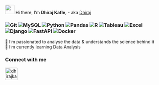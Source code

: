 <img src="https://media.giphy.com/media/hvRJCLFzcasrR4ia7z/giphy.gif" width="30"> Hi there,  I’m <b>Dhiraj Kafle,</b> - aka [Dhiraj][website]


<h3>
   <img alt="Git" src="https://img.shields.io/badge/git%20-%30FFFFFF.svg?&style=for-the-badge&logo=git&logoColor=orange" />
   <img alt="MySQL" src="https://img.shields.io/badge/SQL-FFFFFF?logo=mysql&logoColor=orange&style=for-the-badge" />
   <img alt="Python" src="https://img.shields.io/badge/python-%23FFFFFF.svg?&style=for-the-badge&logo=python&logoColor=blue" />
   <img alt="Pandas" src="https://img.shields.io/badge/pandas-%23FFFFFF.svg?&style=for-the-badge&logo=pandas&logoColor=darkblue" />
   <img alt="R" src="https://img.shields.io/badge/r-%23FFFFFF.svg?&style=for-the-badge&logo=r&logoColor=blue" />
   <img alt="Tableau" src="https://img.shields.io/badge/tableau-%23FFFFFF.svg?&style=for-the-badge&logo=tableau&logoColor=blue" />
   <img alt="Excel" src="https://img.shields.io/badge/excel-FFFFFF?style=for-the-badge&logo=microsoft-excel&logoColor=darkgreen" />
   <img alt="Django" src="https://img.shields.io/badge/django-%23FFFFFF.svg?&style=for-the-badge&logo=django&logoColor=darkgreen" />
   <img alt="FastAPI" src="https://img.shields.io/badge/fast api-%23FFFFFF.svg?&style=for-the-badge&logo=fastapi&logoColor=009485" />
   <img alt="Docker" src="https://img.shields.io/badge/docker-%23FFFFFF.svg?&style=for-the-badge&logo=docker&logoColor=0db7ed" />
   
</h3>

👀 I’m passionated to analyse the data & understands the science behind it </br>
🌱 I’m currently learning Data Analysis </br>


### Connect with me
<p align="center">

<a align="center" href="https://www.linkedin.com/in/dhiraj-kafle-4a19781a3/" target="blank"><img src="https://img.icons8.com/fluency/48/000000/linkedin.png" alt="dhirajkafle" height="40" width="40" />
</a>

</p>

<br>

[website]: https://www.dhirajk.com.np
[linkedin]: https://www.linkedin.com/in/dhiraj-kafle-4a19781a3/


<!---
   ✨ It's about me ✨ 
--->
